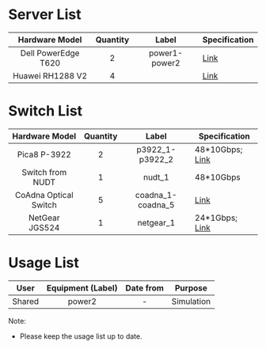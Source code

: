 # Server List

| Hardware Model | Quantity | Label | Specification |
| :-------------: | :-------------: | :-------------: | ------------- |
| Dell PowerEdge T620 | 2 | power1-power2 | [Link](http://www.dell.com/hk/en/business/p/poweredge-t620/pd) |
| Huawei RH1288 V2 | 4 |  | [Link](http://support.huawei.com/enterprise/en/server/rh1288-v2-pid-8576212) |

# Switch List

| Hardware Model | Quantity | Label | Specification |
| :-------------: | :-------------: | :-------------: | ------------- |
| Pica8 P-3922 | 2 | p3922_1-p3922_2 | 48*10Gbps; [Link](http://www.pica8.com/documents/pica8-datasheet-64x10gbe-p3922-p3930.pdf) |
| Switch from NUDT | 1 | nudt_1 | 48*10Gbps |
| CoAdna Optical Switch | 5 | coadna_1-coadna_5 | [Link](http://www.coadna.com/2/products.html) |
| NetGear JGS524 | 1 | netgear_1 | 24*1Gbps; [Link](https://www.netgear.com/business/products/switches/unmanaged/JGS524.aspx) |

# Usage List
| User | Equipment (Label) | Date from | Purpose |
| :-------------: | :-------------: | :-------------: | ------------- |
| Shared | power2 | - | Simulation |

Note:

* Please keep the usage list up to date.
